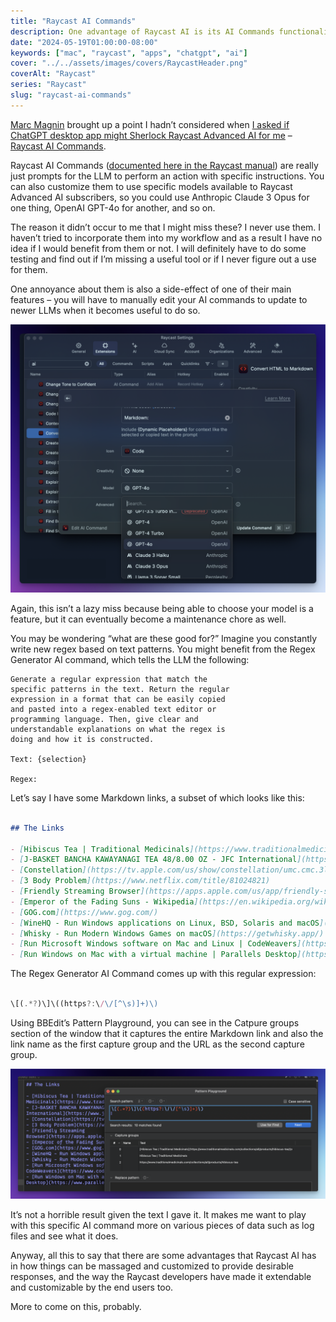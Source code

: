 ```yaml
---
title: "Raycast AI Commands"
description: One advantage of Raycast AI is its AI Commands functionality.
date: "2024-05-19T01:00:00-08:00"
keywords: ["mac", "raycast", "apps", "chatgpt", "ai"]
cover: "../../assets/images/covers/RaycastHeader.png"
coverAlt: "Raycast"
series: "Raycast"
slug: "raycast-ai-commands"
---
```

[Marc Magnin](https://mastodon.social/@marcmagnin) brought up a point I hadn’t considered when [I asked if ChatGPT desktop app might Sherlock Raycast Advanced AI for me](https://scottwillsey.com/chat-gpt-sherlock/) – [Raycast AI Commands](https://prompts.ray.so/code).

Raycast AI Commands ([documented here in the Raycast manual](https://manual.raycast.com/ai)) are really just prompts for the LLM to perform an action with specific instructions. You can also customize them to use specific models available to Raycast Advanced AI subscribers, so you could use Anthropic Claude 3 Opus for one thing, OpenAI GPT-4o for another, and so on.

The reason it didn’t occur to me that I might miss these? I never use them. I haven’t tried to incorporate them into my workflow and as a result I have no idea if I would benefit from them or not. I will definitely have to do some testing and find out if I’m missing a useful tool or if I never figure out a use for them.

One annoyance about them is also a side-effect of one of their main features – you will have to manually edit your AI commands to update to newer LLMs when it becomes useful to do so.

[![RaycastAIEdit](../../assets/images/posts/RaycastAIEdit-03DCE29C-D381-47E5-AB66-FC76FF3F150A.png)](/images/posts/RaycastAIEdit-03DCE29C-D381-47E5-AB66-FC76FF3F150A.png)

Again, this isn’t a lazy miss because being able to choose your model is a feature, but it can eventually become a maintenance chore as well.

You may be wondering “what are these good for?” Imagine you constantly write new regex based on text patterns. You might benefit from the Regex Generator AI command, which tells the LLM the following:

```
Generate a regular expression that match the 
specific patterns in the text. Return the regular 
expression in a format that can be easily copied 
and pasted into a regex-enabled text editor or 
programming language. Then, give clear and 
understandable explanations on what the regex is 
doing and how it is constructed.  
  
Text: {selection}  
  
Regex:
```

Let’s say I have some Markdown links, a subset of which looks like this:

```markdown

## The Links

- [Hibiscus Tea | Traditional Medicinals](https://www.traditionalmedicinals.com/collections/all/products/hibiscus-tea)
- [J-BASKET BANCHA KAWAYANAGI TEA 48/8.00 OZ - JFC International](https://www.jfc.com/product/item/28211)
- [Constellation](https://tv.apple.com/us/show/constellation/umc.cmc.3lvo8a7ezxpysdy3gou3fsns0)
- [3 Body Problem](https://www.netflix.com/title/81024821)
- [‎Friendly Streaming Browser](https://apps.apple.com/us/app/friendly-streaming-browser/id553245401?mt=12)
- [Emperor of the Fading Suns - Wikipedia](https://en.wikipedia.org/wiki/Emperor_of_the_Fading_Suns)
- [GOG.com](https://www.gog.com/)
- [WineHQ - Run Windows applications on Linux, BSD, Solaris and macOS](https://www.winehq.org/)
- [Whisky - Run Modern Windows Games on macOS](https://getwhisky.app/)
- [Run Microsoft Windows software on Mac and Linux | CodeWeavers](https://www.codeweavers.com/crossover/)
- [Run Windows on Mac with a virtual machine | Parallels Desktop](https://www.parallels.com/products/desktop/)

```

The Regex Generator AI Command comes up with this regular expression:

```javascript

\[(.*?)\]\((https?:\/\/[^\s)]+)\)

```

Using BBEdit’s Pattern Playground, you can see in the Catpure groups section of the window that it captures the entire Markdown link and also the link name as the first capture group and the URL as the second capture group.

[![BBEditRegexPlayground](../../assets/images/posts/BBEditRegexPlayground-00710879-7F1A-4F9F-8022-B45887589798.png)](/images/posts/BBEditRegexPlayground-00710879-7F1A-4F9F-8022-B45887589798.png)

It’s not a horrible result given the text I gave it. It makes me want to play with this specific AI command more on various pieces of data such as log files and see what it does.

Anyway, all this to say that there are some advantages that Raycast AI has in how things can be massaged and customized to provide desirable responses, and the way the Raycast developers have made it extendable and customizable by the end users too.

More to come on this, probably.
